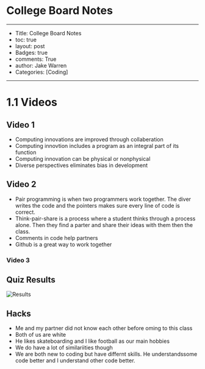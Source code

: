 # College Board Notes

---
- Title: College Board Notes
- toc: true
- layout: post
- Badges: true
- comments: True
- author: Jake Warren
- Categories: [Coding]
---

# 1.1 Videos

## Video 1
- Computing innovations are improved through collaberation
- Computing innovtion includes a program as an integral part of its function
- Computing innovation can be physical or nonphysical
- Diverse perspectives eliminates bias in development

## Video 2
- Pair programming is when two programmers work together. The diver writes the code and the pointers makes sure every line of code is correct.
- Think-pair-share is a process where a student thinks through a process alone. Then they find a parter and share their ideas with them then the class.
- Comments in code help partners
- Github is a great way to work together
 
 ### Video 3 

## Quiz Results

![Results]({{site.baseurl}}/images/CollegeQuiz.jpg)

## Hacks
- Me and my partner did not know each other before oming to this class
- Both of us are white
- He likes skateboarding and I like football as our main hobbies
- We do have a lot of similariities though
- We are both new to coding but have differnt skills. He understandssome code better and I understand other code better. 